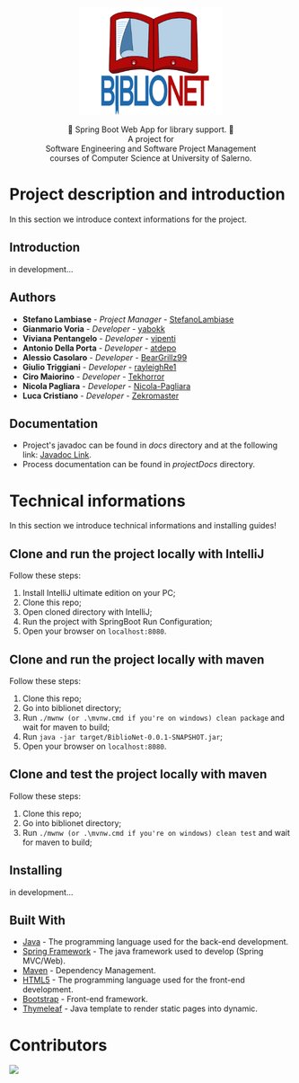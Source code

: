 <p align = "center">
  <img src = ".github/logo_BiblioNet.png" width = "256" heigth = "256">
</p>

<p align = "center">
  📕 Spring Boot Web App for library support. 📕
  <br>
  A project for
  <br>
  Software Engineering and Software Project Management 
  <br>
  courses of Computer Science at University of Salerno.
</p>

# Project description and introduction

In this section we introduce context informations for the project.

## Introduction

in development...

## Authors

* **Stefano Lambiase**      - *Project Manager*   - [StefanoLambiase](https://github.com/StefanoLambiase)
* **Gianmario Voria**       - *Developer*         - [yabokk](https://github.com/yabokk)
* **Viviana Pentangelo**    - *Developer*         - [vipenti](https://github.com/vipenti)
* **Antonio Della Porta**   - *Developer*         - [atdepo](https://github.com/atdepo)
* **Alessio Casolaro**      - *Developer*         - [BearGrillz99](https://github.com/BearGrillz99)
* **Giulio Triggiani**      - *Developer*         - [rayleighRe1](https://github.com/rayleighRe1)
* **Ciro Maiorino**         - *Developer*         - [Tekhorror](https://github.com/Tekhorror)
* **Nicola Pagliara**       - *Developer*         - [Nicola-Pagliara](https://github.com/Nicola-Pagliara)
* **Luca Cristiano**        - *Developer*         - [Zekromaster](https://github.com/Zekromaster)

## Documentation

* Project's javadoc can be found in *docs* directory and at the following link: [Javadoc Link](https://stefanolambiase.github.io/biblionet/).
* Process documentation can be found in *projectDocs*  directory.


# Technical informations

In this section we introduce technical informations and installing guides!

## Clone and run the project locally with IntelliJ

Follow these steps:

1. Install IntelliJ ultimate edition on your PC;
2. Clone this repo;
3. Open cloned directory with IntelliJ;
4. Run the project with SpringBoot Run Configuration;
5. Open your browser on `localhost:8080`.

## Clone and run the project locally with maven

Follow these steps:

1. Clone this repo;
2. Go into biblionet directory;
3. Run `./mwnw (or .\mvnw.cmd if you're on windows) clean package` and wait for maven to build;
4. Run `java -jar target/BiblioNet-0.0.1-SNAPSHOT.jar`;
5. Open your browser on `localhost:8080`.

## Clone and test the project locally with maven

Follow these steps:

1. Clone this repo;
2. Go into biblionet directory;
3. Run `./mwnw (or .\mvnw.cmd if you're on windows) clean test` and wait for maven to build;

## Installing

in development...

## Built With

* [Java](https://jdk.java.net/15/) - The programming language used for the back-end development.
* [Spring Framework](https://spring.io/) - The java framework used to develop (Spring MVC/Web).
* [Maven](https://maven.apache.org/) - Dependency Management.
* [HTML5](https://www.w3schools.com/html/default.asp) - The programming language used for the front-end development.
* [Bootstrap](https://getboostrap.com/) - Front-end framework.
* [Thymeleaf](https://www.thymeleaf.org/) - Java template to render static pages into dynamic.

# Contributors

<a href="https://github.com/stefanolambiase/biblionet/graphs/contributors">
  <img src="https://contrib.rocks/image?repo=stefanolambiase/biblionet" />
</a>

